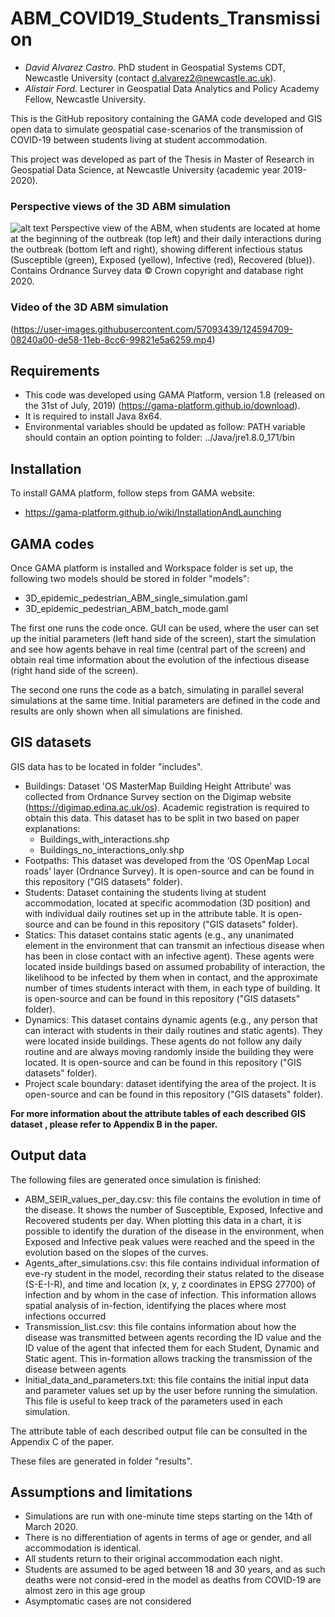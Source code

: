 # ABM_COVID19_Students_Transmission

- *David Alvarez Castro.* PhD student in Geospatial Systems CDT, Newcastle University (contact d.alvarez2@newcastle.ac.uk).
- *Alistair Ford.*  Lecturer in Geospatial Data Analytics and Policy Academy Fellow, Newcastle University.


This is the GitHub repository containing the GAMA code developed and GIS open data to simulate geospatial case-scenarios of the transmission of COVID-19 between students living at student accommodation.

This project was developed as part of the Thesis in Master of Research in Geospatial Data Science, at Newcastle University (academic year 2019-2020).

### Perspective views of the 3D ABM simulation
![alt text](https://user-images.githubusercontent.com/57093439/119123528-8dc63480-ba27-11eb-9571-2e757a9be69e.png)
Perspective view of the ABM, when students are located at home at the beginning of the outbreak (top left) and their daily interactions during the outbreak (bottom left and right), showing different infectious status (Susceptible (green), Exposed (yellow), Infective (red), Recovered (blue)). Contains Ordnance Survey data © Crown copyright and database right 2020.

### Video of the 3D ABM simulation
(https://user-images.githubusercontent.com/57093439/124594709-08240a00-de58-11eb-8cc6-99821e5a6259.mp4)

## Requirements
- This code was developed using GAMA Platform, version 1.8 (released on the 31st of July, 2019) (https://gama-platform.github.io/download).
- It is required to install Java 8x64.
- Environmental variables should be updated as follow: PATH variable should contain an option pointing to folder: ../Java/jre1.8.0_171/bin


## Installation
To install GAMA platform, follow steps from GAMA website:
- https://gama-platform.github.io/wiki/InstallationAndLaunching


## GAMA codes
Once GAMA platform is installed and Workspace folder is set up, the following two models should be stored in folder "models":

- 3D_epidemic_pedestrian_ABM_single_simulation.gaml
- 3D_epidemic_pedestrian_ABM_batch_mode.gaml

The first one runs the code once. GUI can be used, where the user can set up the initial parameters (left hand side of the screen), start the simulation and see how agents behave in real time (central part of the screen) and obtain real time information about the evolution of the infectious disease (right hand side of the screen).

The second one runs the code as a batch, simulating in parallel several simulations at the same time. Initial parameters are defined in the code and results are only shown when all simulations are finished.  

## GIS datasets
GIS data has to be located in folder "includes".
- Buildings: Dataset 'OS MasterMap Building Height Attribute’ was collected from Ordnance Survey section on the Digimap website (https://digimap.edina.ac.uk/os). Academic registration is required to obtain this data. This dataset has to be split in two based on paper explanations: 
	- Buildings_with_interactions.shp
	- Buildings_no_interactions_only.shp
- Footpaths: This dataset was developed from the ‘OS OpenMap Local roads’ layer (Ordnance Survey). It is open-source and can be found in this repository ("GIS datasets" folder).
- Students: Dataset containing the students living at student accommodation, located at specific acommodation (3D position) and with individual daily routines set up in the attribute table. It is open-source and can be found in this repository ("GIS datasets" folder).
- Statics: This dataset contains static agents (e.g., any unanimated element in the environment that can transmit an infectious disease when has been in close contact with an infective agent). These agents were located inside buildings based on assumed probability of interaction, the likelihood to be infected by them when in contact, and the approximate number of times students interact with them, in each type of building. It is open-source and can be found in this repository ("GIS datasets" folder).
- Dynamics: This dataset contains dynamic agents (e.g., any person that can interact with students in their daily routines and static agents). They were located inside buildings. These agents do not follow any daily routine and are always moving randomly inside the building they were located. It is open-source and can be found in this repository ("GIS datasets" folder).
- Project scale boundary: dataset identifying the area of the project. It is open-source and can be found in this repository ("GIS datasets" folder).


**For more information about the attribute tables of each described GIS dataset , please refer to Appendix B in the paper.**


## Output data
The following files are generated once simulation is finished:
- ABM_SEIR_values_per_day.csv: this file contains the evolution in time of the disease. It shows the number of Susceptible, Exposed, Infective and Recovered students per day. When plotting this data in a chart, it is possible to identify the duration of the disease in the environment, when Exposed and Infective peak values were reached and the speed in the evolution based on the slopes of the curves.
- Agents_after_simulations.csv: this file contains individual information of eve-ry student in the model, recording their status related to the disease (S-E-I-R), and time and location (x, y, z coordinates in EPSG 27700) of infection and by whom in the case of infection. This information allows spatial analysis of in-fection, identifying the places where most infections occurred 
- Transmission_list.csv: this file contains information about how the disease was transmitted between agents recording the ID value and the ID value of the agent that infected them for each Student, Dynamic and Static agent. This in-formation allows tracking the transmission of the disease between agents
- Initial_data_and_parameters.txt: this file contains the initial input data and parameter values set up by the user before running the simulation. This file is useful to keep track of the parameters used in each simulation. 

The attribute table of each described output file can be consulted in the Appendix C of the paper.

These files are generated in folder "results".


## Assumptions and limitations

- Simulations are run with one-minute time steps starting on the 14th of March 2020. 
- There is no differentiation of agents in terms of age or gender, and all accommodation is identical. 
- All students return to their original accommodation each night. 
- Students are assumed to be aged between 18 and 30 years, and as such deaths were not consid-ered in the model as deaths from COVID-19 are almost zero in this age group 
- Asymptomatic cases are not considered



